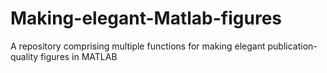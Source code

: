 # Making-elegant-Matlab-figures
A repository comprising multiple functions for making elegant publication-quality figures in MATLAB
